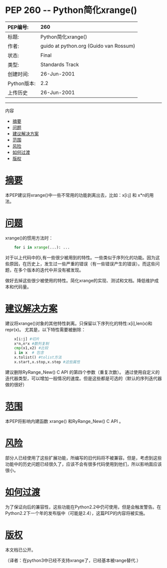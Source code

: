 # PEP 260 -- Python简化xrange()

|PEP编号:|260|
|:----|:----|
|标题:|Python简化xrange()|
|作者:|guido at python.org (Guido van Rossum)|
|状态:|Final|
|类型:|Standards Track|
|创建时间:|26-Jun-2001|
|Python版本:|2.2|
|上传历史|26-Jun-2001
---
内容

*   [摘要](#摘要)
*   [问题](问题)
*   [建议解决方案](#建议解决方案)
*   [范围](#范围)
*   [风险](#风险)
*   [如何过渡](#如何过渡)
*   [版权](#版权)

[摘要](#摘要)
=====================
本PEP建议将xrange()中一些不常用的功能剥离出去，比如：x[i:j] 和 x*n的用法。

[问题](#问题)
=====================
xrange()的惯用方法时：
```python
    for i in xrange(...): ...
```
对于以上代码中的i,有一些很少被用到的特性。一些类似于序列化的功能。因为这些原因，在历史上，发生过一些严重的错误（有一些错误产生的错误）。而这些问题，在多个版本的迭代中并没有被发现。

做好去掉这些很少被使用的特性。简化xrange的实现、测试和文档。降低维护成本和代码量。

[建议解决方案](#建议解决方案)
=====================
建议将xrange()对象的其他特性剥离。只保留以下序列化的特性:x[i],len(x)和repr(x)。
尤其是，以下特性需要被删除：
```python
    x[i:j] #切片
    x*n,n*x #数列复制
    cmp(x1,x2) #比较
    i in x  # 包含
    x.tolist() #tolist方法
    x.start,x.stop,x.step #这些属性
```
建议删除RyRange_New() C API 的第四个参数（重复次数）。
通过使用自定义的迭代器类型，可以增加一般情况的速度。但是这些都是可选的（默认的序列迭代器做的很好）


[范围](#范围)
=====================
本PEP将影响内建函数 xrange() 和RyRange_New() C API 。


[风险](#风险)
=====================
部分人已经使用了这些扩展功能，所编写的旧代码将不被兼容。但是，考虑到这些功能中的历史问题已经很久了，应该不会有很多代码使用到他们，所以影响面应该很小。

[如何过渡](#如何过渡)
=====================
为了保证向后的兼容性，这些功能在Python2.2中仍可使用，但是会触发警告。在Python2.2下一个年的发布版中（可能是2.4），这篇PEP的内容将被实施。

[版权](#版权)
=====================
本文档已公开。

（译者：在python3中已经不支持xrange了，已经基本被range替代.）


